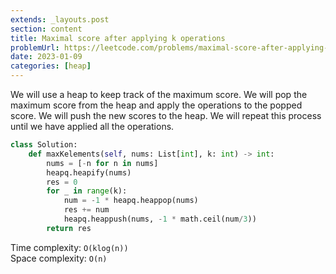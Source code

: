```yaml
---
extends: _layouts.post
section: content
title: Maximal score after applying k operations
problemUrl: https://leetcode.com/problems/maximal-score-after-applying-k-operations/
date: 2023-01-09
categories: [heap]
---
```


We will use a heap to keep track of the maximum score. We will pop the maximum score from the heap and apply the operations to the popped score. We will push the new scores to the heap. We will repeat this process until we have applied all the operations.

```python
class Solution:
    def maxKelements(self, nums: List[int], k: int) -> int:
        nums = [-n for n in nums]
        heapq.heapify(nums)
        res = 0
        for _ in range(k):
            num = -1 * heapq.heappop(nums)
            res += num
            heapq.heappush(nums, -1 * math.ceil(num/3))
        return res
```

Time complexity: `O(klog(n))` <br/>
Space complexity: `O(n)`
